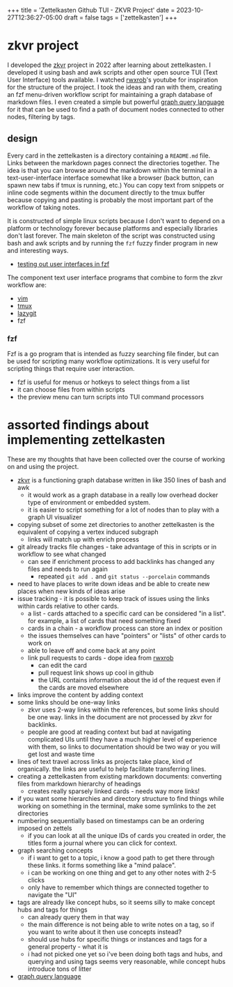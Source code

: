 +++
title = 'Zettelkasten Github TUI - ZKVR Project'
date = 2023-10-27T12:36:27-05:00
draft = false
tags = ['zettelkasten']
+++

# zkvr project
I developed the [zkvr](https://github.com/nicholas-long/zkvr) project in 2022 after learning about zettelkasten.
I developed it using bash and awk scripts and other open source TUI (Text User Interface) tools available.
I watched [rwxrob](https://github.com/rwxrob)'s youtube for inspiration for the structure of the project.
I took the ideas and ran with them, creating an fzf menu-driven workflow script for maintaining a graph database of markdown files.
I even created a simple but powerful [graph query language](https://github.com/nicholas-long/zkvr/blob/main/zet/20221013221136/README.md) for it that can be used to find a path of document nodes connected to other nodes, filtering by tags.

## design
Every card in the zettelkasten is a directory containing a `README.md` file.
Links between the markdown pages connect the directories together.
The idea is that you can browse around the markdown within the terminal in a text-user-interface interface somewhat like a browser (back button, can spawn new tabs if tmux is running, etc.)
You can copy text from snippets or inline code segments within the document directly to the tmux buffer because copying and pasting is probably the most important part of the workflow of taking notes.

It is constructed of simple linux scripts because I don't want to depend on a platform or technology forever because platforms and especially libraries don't last forever.
The main skeleton of the script was constructed using bash and awk scripts and by running the `fzf` fuzzy finder program in new and interesting ways.
- [testing out user interfaces in fzf](https://github.com/nicholas-long/environment/tree/main/zet/20230929023221)

The component text user interface programs that combine to form the zkvr workflow are:
- [vim](https://github.com/nicholas-long/environment/blob/main/zet/20230905015059/README.md)
- [tmux](https://github.com/nicholas-long/environment/tree/main/zet/20230905015107)
- [lazygit](https://github.com/nicholas-long/environment/blob/main/zet/20230922051930/README.md)
- fzf

### fzf
Fzf is a go program that is intended as fuzzy searching file finder, but can be used for scripting many workflow optimizations.
It is very useful for scripting things that require user interaction.
- fzf is useful for menus or hotkeys to select things from a list
- it can choose files from within scripts
- the preview menu can turn scripts into TUI command processors

# assorted findings about implementing zettelkasten
These are my thoughts that have been collected over the course of working on and using the project.

- [zkvr](https://github.com/nicholas-long/zkvr) is a functioning graph database written in like 350 lines of bash and awk
  - it would work as a graph database in a really low overhead docker type of environment or embedded system.
  - it is easier to script something for a lot of nodes than to play with a graph UI visualizer
- copying subset of some zet directories to another zettelkasten is the equivalent of copying a vertex induced subgraph
  - links will match up with enrich process
- git already tracks file changes - take advantage of this in scripts or in workflow to see what changed
  - can see if enrichment process to add backlinks has changed any files and needs to run again
    - repeated `git add .` and `git status --porcelain` commands
- need to have places to write down ideas and be able to create new places when new kinds of ideas arise
- issue tracking - it is possible to keep track of issues using the links within cards relative to other cards.
  - a list - cards attached to a specific card can be considered "in a list". for example, a list of cards that need something fixed
  - cards in a chain - a workflow process can store an index or position
  - the issues themselves can have "pointers" or "lists" of other cards to work on
  - able to leave off and come back at any point
  - link pull requests to cards - dope idea from [rwxrob](https://github.com/rwxrob)
    - can edit the card
    - pull request link shows up cool in github
    - the URL contains information about the id of the request even if the cards are moved elsewhere
- links improve the content by adding context
- some links should be one-way links
  - zkvr uses 2-way links within the references, but some links should be one way. links in the document are not processed by zkvr for backlinks.
  - people are good at reading context but bad at navigating complicated UIs until they have a much higher level of experience with them, so links to documentation should be two way or you will get lost and waste time
- lines of text travel across links as projects take place, kind of organically. the links are useful to help facilitate transferring lines.
- creating a zettelkasten from existing markdown documents: converting files from markdown hierarchy of headings
  - creates really sparsely linked cards - needs way more links!
- if you want some hierarchies and directory structure to find things while working on something in the terminal, make some symlinks to the zet directories
- numbering sequentially based on timestamps can be an ordering imposed on zettels
  - if you can look at all the unique IDs of cards you created in order, the titles form a journal where you can click for context.
- graph searching concepts
  - if i want to get to a topic, i know a good path to get there through these links. it forms something like a "mind palace".
  - i can be working on one thing and get to any other notes with 2-5 clicks
  - only have to remember which things are connected together to navigate the "UI"
- tags are already like concept hubs, so it seems silly to make concept hubs and tags for things
  - can already query them in that way
  - the main difference is not being able to write notes on a tag, so if you want to write about it then use concepts instead?
  - should use hubs for specific things or instances and tags for a general property - what it is
  - i had not picked one yet so i've been doing both tags and hubs, and querying and using tags seems very reasonable, while concept hubs introduce tons of litter
- [graph query language](https://github.com/nicholas-long/zkvr/blob/main/zet/20221013221136/README.md)

